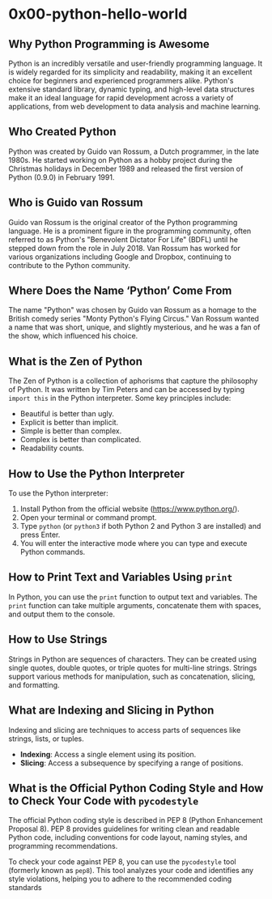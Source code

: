 # 0x00-python-hello-world

## Why Python Programming is Awesome

Python is an incredibly versatile and user-friendly programming language. It is widely regarded for its simplicity and readability, making it an excellent choice for beginners and experienced programmers alike. Python's extensive standard library, dynamic typing, and high-level data structures make it an ideal language for rapid development across a variety of applications, from web development to data analysis and machine learning.

## Who Created Python

Python was created by Guido van Rossum, a Dutch programmer, in the late 1980s. He started working on Python as a hobby project during the Christmas holidays in December 1989 and released the first version of Python (0.9.0) in February 1991.

## Who is Guido van Rossum

Guido van Rossum is the original creator of the Python programming language. He is a prominent figure in the programming community, often referred to as Python's "Benevolent Dictator For Life" (BDFL) until he stepped down from the role in July 2018. Van Rossum has worked for various organizations including Google and Dropbox, continuing to contribute to the Python community.

## Where Does the Name ‘Python’ Come From

The name "Python" was chosen by Guido van Rossum as a homage to the British comedy series "Monty Python's Flying Circus." Van Rossum wanted a name that was short, unique, and slightly mysterious, and he was a fan of the show, which influenced his choice.

## What is the Zen of Python

The Zen of Python is a collection of aphorisms that capture the philosophy of Python. It was written by Tim Peters and can be accessed by typing `import this` in the Python interpreter. Some key principles include:

- Beautiful is better than ugly.
- Explicit is better than implicit.
- Simple is better than complex.
- Complex is better than complicated.
- Readability counts.

## How to Use the Python Interpreter

To use the Python interpreter:

1. Install Python from the official website (https://www.python.org/).
2. Open your terminal or command prompt.
3. Type `python` (or `python3` if both Python 2 and Python 3 are installed) and press Enter.
4. You will enter the interactive mode where you can type and execute Python commands.

## How to Print Text and Variables Using `print`

In Python, you can use the `print` function to output text and variables. The `print` function can take multiple arguments, concatenate them with spaces, and output them to the console.

## How to Use Strings

Strings in Python are sequences of characters. They can be created using single quotes, double quotes, or triple quotes for multi-line strings. Strings support various methods for manipulation, such as concatenation, slicing, and formatting.

## What are Indexing and Slicing in Python

Indexing and slicing are techniques to access parts of sequences like strings, lists, or tuples.

- **Indexing**: Access a single element using its position.
- **Slicing**: Access a subsequence by specifying a range of positions.

## What is the Official Python Coding Style and How to Check Your Code with `pycodestyle`

The official Python coding style is described in PEP 8 (Python Enhancement Proposal 8). PEP 8 provides guidelines for writing clean and readable Python code, including conventions for code layout, naming styles, and programming recommendations.

To check your code against PEP 8, you can use the `pycodestyle` tool (formerly known as `pep8`). This tool analyzes your code and identifies any style violations, helping you to adhere to the recommended coding standards
